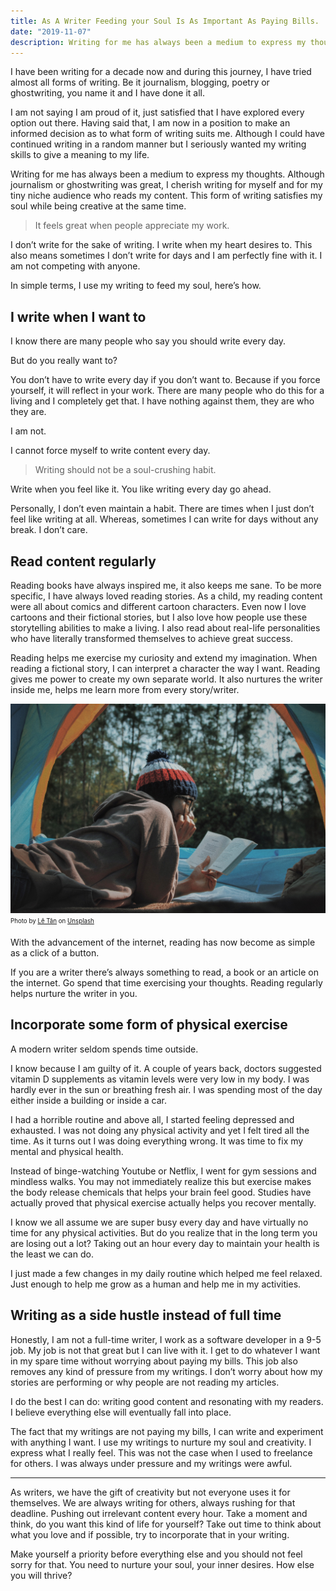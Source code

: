 ```yaml
---
title: As A Writer Feeding your Soul Is As Important As Paying Bills.
date: "2019-11-07"
description: Writing for me has always been a medium to express my thoughts. 
---
```



I have been writing for a decade now and during this journey, I have tried almost all forms of writing. Be it journalism, blogging, poetry or ghostwriting, you name it and I have done it all. 

I am not saying I am proud of it, just satisfied that I have explored every option out there. Having said that, I am now in a position to make an informed decision as to what form of writing suits me. Although I could have continued writing in a random manner but I seriously wanted my writing skills to give a meaning to my life. 

Writing for me has always been a medium to express my thoughts. Although journalism or ghostwriting was great, I cherish writing for myself and for my tiny niche audience who reads my content. This form of writing satisfies my soul while being creative at the same time.

> It feels great when people appreciate my work. 

I don’t write for the sake of writing. I write when my heart desires to. This also means sometimes I don’t write for days and I am perfectly fine with it. I am not competing with anyone. 


In simple terms, I use my writing to feed my soul, here’s how. 

## I write when I want to

I know there are many people who say you should write every day. 

But do you really want to? 

You don’t have to write every day if you don’t want to. Because if you force yourself, it will reflect in your work. 
There are many people who do this for a living and I completely get that. I have nothing against them, they are who they are.

I am not.

I cannot force myself to write content every day.

> Writing should not be a soul-crushing habit. 

Write when you feel like it. You like writing every day go ahead.

Personally, I don’t even maintain a habit. There are times when I just don’t feel like writing at all. Whereas, sometimes I can write for days without any break. I don’t care. 

## Read content regularly

Reading books have always inspired me, it also keeps me sane.
To be more specific, I have always loved reading stories. As a child, my reading content were all about comics and different cartoon characters. Even now I love cartoons and their fictional stories, but I also love how people use these storytelling abilities to make a living. I also read about real-life personalities who have literally transformed themselves to achieve great success.

Reading helps me exercise my curiosity and extend my imagination. When reading a fictional story, I can interpret a character the way I want. Reading gives me power to create my own separate world. It also nurtures the writer inside me, helps me learn more from every story/writer.

![read content regularly](./read-content.jpg)
<sub><sup>Photo by [Lê Tân](https://unsplash.com/@ktsfish?utm_source=unsplash&utm_medium=referral&utm_content=creditCopyText) on [Unsplash](https://unsplash.com)</sup></sub>


With the advancement of the internet, reading has now become as simple as a click of a button. 

If you are a writer there’s always something to read, a book or an article on the internet. Go spend that time exercising your thoughts. Reading regularly helps nurture the writer in you. 


## Incorporate some form of physical exercise 

A modern writer seldom spends time outside. 

I know because I am guilty of it. A couple of years back, doctors suggested vitamin D supplements as vitamin levels were very low in my body. I was hardly ever in the sun or breathing fresh air. I was spending most of the day either inside a building or inside a car.

I had a horrible routine and above all, I started feeling depressed and exhausted. I was not doing any physical activity and yet I felt tired all the time. As it turns out I was doing everything wrong. It was time to fix my mental and physical health.

Instead of binge-watching Youtube or Netflix, I went for gym sessions and mindless walks. You may not immediately realize this but exercise makes the body release chemicals that helps your brain feel good. Studies have actually proved that physical exercise actually helps you recover mentally.

I know we all assume we are super busy every day and have virtually no time for any physical activities. But do you realize that in the long term you are losing out a lot? Taking out an hour every day to maintain your health is the least we can do.

I just made a few changes in my daily routine which helped me feel relaxed. Just enough to help me grow as a human and help me in my activities.

## Writing as a side hustle instead of full time

Honestly, I am not a full-time writer, I work as a software developer in a 9-5 job. My job is not that great but I can live with it. I get to do whatever I want in my spare time without worrying about paying my bills. This job also removes any kind of pressure from my writings. I don’t worry about how my stories are performing or why people are not reading my articles. 

I do the best I can do: writing good content and resonating with my readers. I believe everything else will eventually fall into place.

The fact that my writings are not paying my bills, I can write and experiment with anything I want. I use my writings to nurture my soul and creativity. I express what I really feel. This was not the case when I used to freelance for others. I was always under pressure and my writings were awful.

----

As writers, we have the gift of creativity but not everyone uses it for themselves. We are always writing for others, always rushing for that deadline. Pushing out irrelevant content every hour. Take a moment and think, do you want this kind of life for yourself? Take out time to think about what you love and if possible, try to incorporate that in your writing.

Make yourself a priority before everything else and you should not feel sorry for that. You need to nurture your soul, your inner desires. How else you will thrive?
